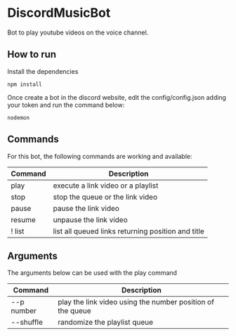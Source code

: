 # DiscordMusicBot
Bot to play youtube videos on the voice channel.

## How to run
Install the dependencies
``` 
npm install
```

Once create a bot in the discord website, edit the config/config.json adding your token and run the command below:
``` 
nodemon
```

## Commands
For this bot, the following commands are working and available:

|   Command   | Description                                           |
| ----------- | ------------------------------------------            |
|    play     |   execute a link video or a playlist                  |
|    stop     |   stop the queue or the link video                    |
|    pause    |   pause the link video                                |
|    resume   |   unpause the link video                              |
!    list     |   list all queued links returning position and title  |

## Arguments
The arguments below can be used with the play command

|   Command        | Description                                                  |
| -----------      | ------------------------------------------                   |
|    --p number    |   play the link video using the number position of the queue |
|    --shuffle     |   randomize the playlist queue                               |
